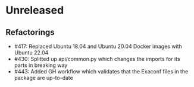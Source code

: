 # Unreleased

## Refactorings

 - #417: Replaced Ubuntu 18.04 and Ubuntu 20.04 Docker images with Ubuntu 22.04
 - #430: Splitted up api/common.py which changes the imports for its parts in breaking way
 - #443: Added GH workflow which validates that the Exaconf files in the package are up-to-date